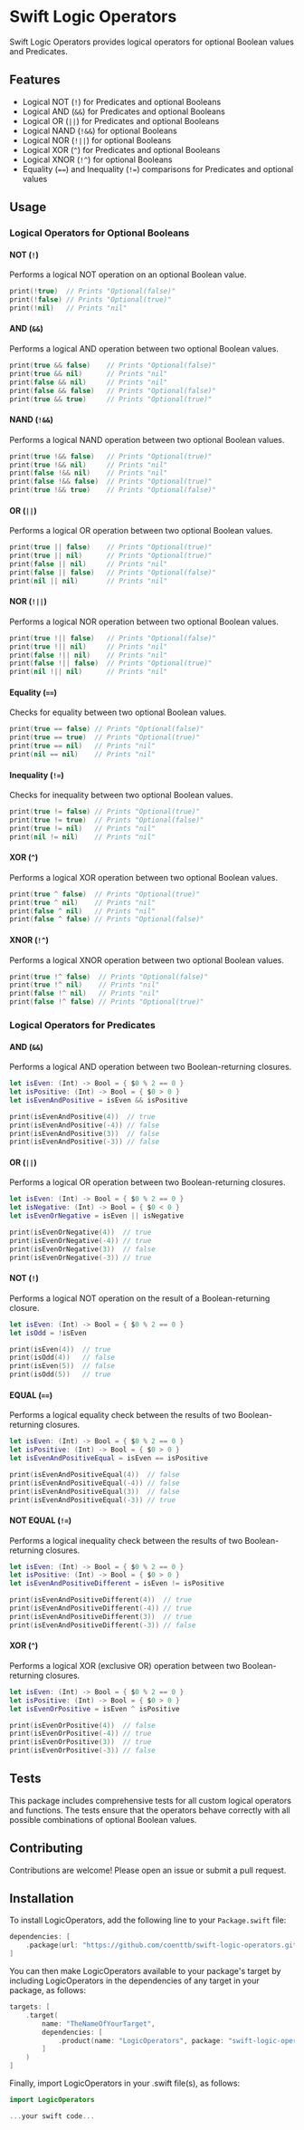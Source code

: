 # Swift Logic Operators

Swift Logic Operators provides logical operators for optional Boolean values and Predicates.

## Features

- Logical NOT (`!`) for Predicates and optional Booleans
- Logical AND (`&&`) for Predicates and optional Booleans
- Logical OR (`||`) for Predicates and optional Booleans
- Logical NAND (`!&&`) for optional Booleans
- Logical NOR (`!||`) for optional Booleans
- Logical XOR (`^`) for Predicates and optional Booleans
- Logical XNOR (`!^`) for optional Booleans
- Equality (`==`) and Inequality (`!=`) comparisons for Predicates and optional values

## Usage

### Logical Operators for Optional Booleans

#### NOT (`!`)

Performs a logical NOT operation on an optional Boolean value.

```swift
print(!true)  // Prints "Optional(false)"
print(!false) // Prints "Optional(true)"
print(!nil)   // Prints "nil"
```

#### AND (`&&`)

Performs a logical AND operation between two optional Boolean values.

```swift
print(true && false)    // Prints "Optional(false)"
print(true && nil)      // Prints "nil"
print(false && nil)     // Prints "nil"
print(false && false)   // Prints "Optional(false)"
print(true && true)     // Prints "Optional(true)"
```

#### NAND (`!&&`)

Performs a logical NAND operation between two optional Boolean values.

```swift
print(true !&& false)   // Prints "Optional(true)"
print(true !&& nil)     // Prints "nil"
print(false !&& nil)    // Prints "nil"
print(false !&& false)  // Prints "Optional(true)"
print(true !&& true)    // Prints "Optional(false)"
```

#### OR (`||`)

Performs a logical OR operation between two optional Boolean values.

```swift
print(true || false)    // Prints "Optional(true)"
print(true || nil)      // Prints "Optional(true)"
print(false || nil)     // Prints "nil"
print(false || false)   // Prints "Optional(false)"
print(nil || nil)       // Prints "nil"
```

#### NOR (`!||`)

Performs a logical NOR operation between two optional Boolean values.

```swift
print(true !|| false)   // Prints "Optional(false)"
print(true !|| nil)     // Prints "nil"
print(false !|| nil)    // Prints "nil"
print(false !|| false)  // Prints "Optional(true)"
print(nil !|| nil)      // Prints "nil"
```

#### Equality (`==`)

Checks for equality between two optional Boolean values.

```swift
print(true == false) // Prints "Optional(false)"
print(true == true)  // Prints "Optional(true)"
print(true == nil)   // Prints "nil"
print(nil == nil)    // Prints "nil"
```

#### Inequality (`!=`)

Checks for inequality between two optional Boolean values.

```swift
print(true != false) // Prints "Optional(true)"
print(true != true)  // Prints "Optional(false)"
print(true != nil)   // Prints "nil"
print(nil != nil)    // Prints "nil"
```

#### XOR (`^`)

Performs a logical XOR operation between two optional Boolean values.

```swift
print(true ^ false)  // Prints "Optional(true)"
print(true ^ nil)    // Prints "nil"
print(false ^ nil)   // Prints "nil"
print(false ^ false) // Prints "Optional(false)"
```

#### XNOR (`!^`)

Performs a logical XNOR operation between two optional Boolean values.

```swift
print(true !^ false)  // Prints "Optional(false)"
print(true !^ nil)    // Prints "nil"
print(false !^ nil)   // Prints "nil"
print(false !^ false) // Prints "Optional(true)"
```

### Logical Operators for Predicates

#### AND (`&&`)

Performs a logical AND operation between two Boolean-returning closures.

```swift
let isEven: (Int) -> Bool = { $0 % 2 == 0 }
let isPositive: (Int) -> Bool = { $0 > 0 }
let isEvenAndPositive = isEven && isPositive

print(isEvenAndPositive(4))  // true
print(isEvenAndPositive(-4)) // false
print(isEvenAndPositive(3))  // false
print(isEvenAndPositive(-3)) // false
```

#### OR (`||`)

Performs a logical OR operation between two Boolean-returning closures.

```swift
let isEven: (Int) -> Bool = { $0 % 2 == 0 }
let isNegative: (Int) -> Bool = { $0 < 0 }
let isEvenOrNegative = isEven || isNegative

print(isEvenOrNegative(4))  // true
print(isEvenOrNegative(-4)) // true
print(isEvenOrNegative(3))  // false
print(isEvenOrNegative(-3)) // true
```

#### NOT (`!`)

Performs a logical NOT operation on the result of a Boolean-returning closure.

```swift
let isEven: (Int) -> Bool = { $0 % 2 == 0 }
let isOdd = !isEven

print(isEven(4))  // true
print(isOdd(4))   // false
print(isEven(5))  // false
print(isOdd(5))   // true
```

#### EQUAL (`==`)

Performs a logical equality check between the results of two Boolean-returning closures.

```swift
let isEven: (Int) -> Bool = { $0 % 2 == 0 }
let isPositive: (Int) -> Bool = { $0 > 0 }
let isEvenAndPositiveEqual = isEven == isPositive

print(isEvenAndPositiveEqual(4))  // false
print(isEvenAndPositiveEqual(-4)) // false
print(isEvenAndPositiveEqual(3))  // false
print(isEvenAndPositiveEqual(-3)) // true
```

#### NOT EQUAL (`!=`)

Performs a logical inequality check between the results of two Boolean-returning closures.

```swift
let isEven: (Int) -> Bool = { $0 % 2 == 0 }
let isPositive: (Int) -> Bool = { $0 > 0 }
let isEvenAndPositiveDifferent = isEven != isPositive

print(isEvenAndPositiveDifferent(4))  // true
print(isEvenAndPositiveDifferent(-4)) // true
print(isEvenAndPositiveDifferent(3))  // true
print(isEvenAndPositiveDifferent(-3)) // false
```

#### XOR (`^`)

Performs a logical XOR (exclusive OR) operation between two Boolean-returning closures.

```swift
let isEven: (Int) -> Bool = { $0 % 2 == 0 }
let isPositive: (Int) -> Bool = { $0 > 0 }
let isEvenOrPositive = isEven ^ isPositive

print(isEvenOrPositive(4))  // false
print(isEvenOrPositive(-4)) // true
print(isEvenOrPositive(3))  // true
print(isEvenOrPositive(-3)) // false
```

## Tests

This package includes comprehensive tests for all custom logical operators and functions. The tests ensure that the operators behave correctly with all possible combinations of optional Boolean values.

## Contributing

Contributions are welcome! Please open an issue or submit a pull request.

## Installation

To install LogicOperators, add the following line to your `Package.swift` file:

```swift
dependencies: [
    .package(url: "https://github.com/coenttb/swift-logic-operators.git", from: "0.1.0")
]
```

You can then make LogicOperators available to your package's target by including LogicOperators in the dependencies of any target in your package, as follows:
```swift
targets: [
    .target(
        name: "TheNameOfYourTarget",
        dependencies: [
            .product(name: "LogicOperators", package: "swift-logic-operators")
        ]
    )
]
```

Finally, import LogicOperators in your .swift file(s), as follows:
```swift
import LogicOperators

...your swift code...
```
